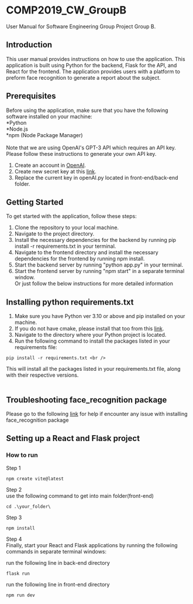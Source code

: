 # COMP2019_CW_GroupB
User Manual for Software Engineering Group Project Group B.

## Introduction
This user manual provides instructions on how to use the application.
This application is built using Python for the backend, Flask for the API, and React for the frontend. 
The application provides users with a platform to preform face recognition to generate a report about the subject.

## Prerequisites
Before using the application, make sure that you have the following software installed on your machine:<br />
*Python <br />
*Node.js<br />
*npm (Node Package Manager)<br />
<br />
Note that we are using OpenAI's GPT-3 API which requires an API key. Please follow these instructions to generate your own API key.
1) Create an account in [OpenAI](https://chat.openai.com/auth/login).
2) Create new secret key at this [link](https://platform.openai.com/account/api-keys).
3) Replace the current key in openAI.py located in front-end/back-end folder.

## Getting Started
To get started with the application, follow these steps:
1) Clone the repository to your local machine. <br />
2) Navigate to the project directory. <br />
3) Install the necessary dependencies for the backend by running pip install -r requirements.txt in your terminal. <br />
4) Navigate to the frontend directory and install the necessary dependencies for the frontend by running npm install. <br />
5) Start the backend server by running "python app.py" in your terminal. <br />
6) Start the frontend server by running "npm start" in a separate terminal window. <br />
Or just follow the below instructions for more detailed information <br />


## Installing python requirements.txt <br />
1) Make sure you have Python ver 3.10 or above and pip installed on your machine.<br /> 
2) If you do not have cmake, please install that too from this [link](https://cmake.org/download/).<br />
3) Navigate to the directory where your Python project is located. <br />
4) Run the following command to install the packages listed in your requirements file: <br />
```
pip install -r requirements.txt <br />
```
This will install all the packages listed in your requirements.txt file, along with their respective versions. <br />
<br />
## Troubleshooting face_recognition package
Please go to the following [link](https://stackoverflow.com/questions/52332268/pip-install-face-recognition-giving-error) for help if encounter any issue with installing face_recognition package<br />


## Setting up a React and Flask project

### How to run
Step 1 <br />
```
npm create vite@latest
```
Step 2 <br />
use the following command to get into main folder(front-end)<br />
```
cd .\your_folder\
```
Step 3<br />
```
npm install
```

Step 4 <br />
Finally, start your React and Flask applications by running the following commands in separate terminal windows:

run the following line in back-end directory<br />
```
flask run
```
run the following line in front-end directory<br />
```
npm run dev
```

